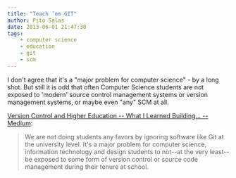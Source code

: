 ```yaml
---
title: "Teach ’em GIT"
author: Pito Salas
date: 2013-06-01 21:47:38
tags:
    - computer science
    - education
    - git
    - scm
---
```



I don't agree that it's a "major problem for computer science" - by a long
shot. But still it is odd that often Computer Science students are not exposed
to 'modern' source control management systems or version management systems,
or maybe even "any" SCM at all.

[Version Control and Higher Education -- What I Learned Building… --
Medium](<https://medium.com/what-i-learned-building/78dc8e3f66f1>):

> We are not doing students any favors by ignoring software like Git at the
> university level. It's a major problem for computer science, information
> technology and design students to not--at the very least--be exposed to some
> form of version control or source code management during their tenure at
> school.




